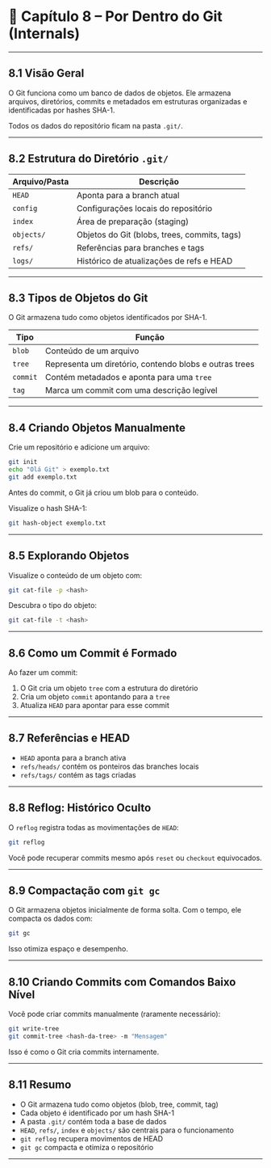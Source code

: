 # 📘 Capítulo 8 – Por Dentro do Git (Internals)

---

## 8.1 Visão Geral

O Git funciona como um banco de dados de objetos. Ele armazena arquivos, diretórios, commits e metadados em estruturas organizadas e identificadas por hashes SHA-1.

Todos os dados do repositório ficam na pasta `.git/`.

---

## 8.2 Estrutura do Diretório `.git/`

| Arquivo/Pasta     | Descrição                                             |
|-------------------|--------------------------------------------------------|
| `HEAD`            | Aponta para a branch atual                            |
| `config`          | Configurações locais do repositório                   |
| `index`           | Área de preparação (staging)                          |
| `objects/`        | Objetos do Git (blobs, trees, commits, tags)          |
| `refs/`           | Referências para branches e tags                      |
| `logs/`           | Histórico de atualizações de refs e HEAD              |

---

## 8.3 Tipos de Objetos do Git

O Git armazena tudo como objetos identificados por SHA-1.

| Tipo     | Função                                                            |
|----------|-------------------------------------------------------------------|
| `blob`   | Conteúdo de um arquivo                                            |
| `tree`   | Representa um diretório, contendo blobs e outras trees           |
| `commit` | Contém metadados e aponta para uma `tree`                        |
| `tag`    | Marca um commit com uma descrição legível                        |

---

## 8.4 Criando Objetos Manualmente

Crie um repositório e adicione um arquivo:

```bash
git init
echo "Olá Git" > exemplo.txt
git add exemplo.txt
```

Antes do commit, o Git já criou um blob para o conteúdo.

Visualize o hash SHA-1:

```bash
git hash-object exemplo.txt
```

---

## 8.5 Explorando Objetos

Visualize o conteúdo de um objeto com:

```bash
git cat-file -p <hash>
```

Descubra o tipo do objeto:

```bash
git cat-file -t <hash>
```

---

## 8.6 Como um Commit é Formado

Ao fazer um commit:

1. O Git cria um objeto ```tree``` com a estrutura do diretório
2. Cria um objeto ```commit``` apontando para a ```tree```
3. Atualiza ```HEAD``` para apontar para esse commit

---

## 8.7 Referências e HEAD

- ```HEAD``` aponta para a branch ativa
- ```refs/heads/``` contém os ponteiros das branches locais
- ```refs/tags/``` contém as tags criadas

---

## 8.8 Reflog: Histórico Oculto

O ```reflog``` registra todas as movimentações de ```HEAD```:

```bash
git reflog
```

Você pode recuperar commits mesmo após ```reset``` ou ```checkout``` equivocados.

---

## 8.9 Compactação com ```git gc```

O Git armazena objetos inicialmente de forma solta. Com o tempo, ele compacta os dados com:

```bash
git gc
```

Isso otimiza espaço e desempenho.

---

## 8.10 Criando Commits com Comandos Baixo Nível

Você pode criar commits manualmente (raramente necessário):

```bash
git write-tree
git commit-tree <hash-da-tree> -m "Mensagem"
```

Isso é como o Git cria commits internamente.

---

## 8.11 Resumo

- O Git armazena tudo como objetos (blob, tree, commit, tag)
- Cada objeto é identificado por um hash SHA-1
- A pasta ```.git/``` contém toda a base de dados
- ```HEAD```, ```refs/```, ```index``` e ```objects/``` são centrais para o funcionamento
- ```git reflog``` recupera movimentos de HEAD
- ```git gc``` compacta e otimiza o repositório

---
